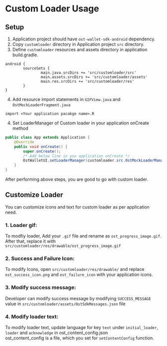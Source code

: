 # Custom Loader Usage

## Setup
1. Application project should have `ost-wallet-sdk-android` dependency.
2. Copy `customloader` directory in Application project `src` directory.
3. Define `customloader` resources and assets directory in application build.gradle.
```
android {
        sourceSets {
                main.java.srcDirs += 'src/customloader/src'
                main.assets.srcDirs += 'src/customloader/assets'
                main.res.srcDirs += 'src/customloader/res'
        }
}
```
4. Add resource import statements in `GIFView.java` and `OstMockLoaderFragment.java`
```
import <Your application pacakge name>.R
```

4. Set LoaderManager of Custom loader in your application onCreate method
```java
public class App extends Application {
    @Override
    public void onCreate() {
        super.onCreate();
        /* Add below line in you application onCreate */
        OstWalletUI.setLoaderManager(customloader.src.OstMockLoaderManager.getInstance());
    }
}
```

After performing above steps, you are good to go with custom loader.

## Customize Loader

You can customize icons and text for custom loader as per application need.

### 1. Loader gif:
To modfiy loader, Add your `.gif` file and rename as `ost_progress_image.gif`. After that, replace it with `src/customloader/res/drawable/ost_progress_image.gif`<br/>

### 2. Success and Failure Icon:
To modify Icons, open `src/customloader/res/drawable/` and replace `ost_success_icon.png` and `ost_failure_icon` with your application icons.

### 3. Modify success message:
Developer can modify success message by modifying `SUCCESS_MESSAGE` value in `src/customloader/assets/OstSdkMessages.json` file

### 4. Modify loader text:
To modify loader text, update language for key `text` under `initial_loader`, `loader` and `acknowledge` in ost_content_config.json <br/>
ost_content_config is a file, which you set for `setContentConfig` function.
